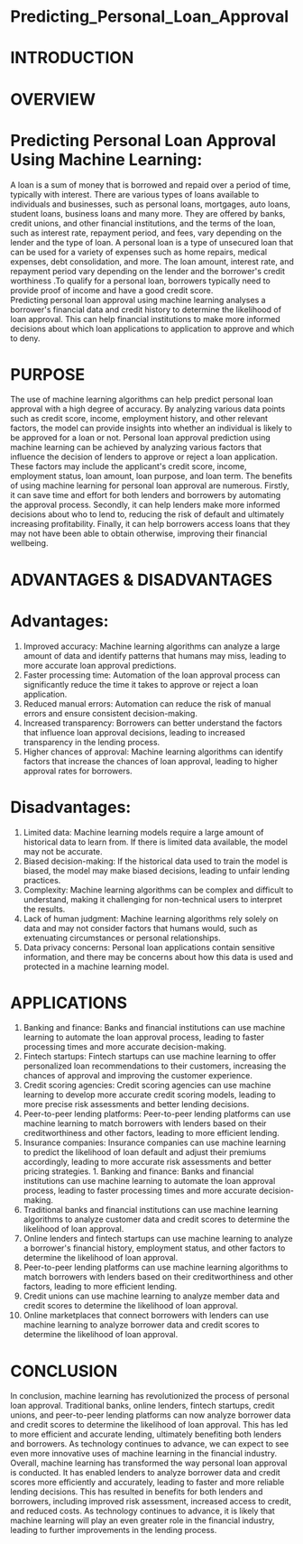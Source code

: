 # Predicting_Personal_Loan_Approval
# INTRODUCTION 
 
# OVERVIEW 

# Predicting Personal Loan Approval Using Machine Learning: 

A loan is a sum of money that is borrowed and repaid over a period of time, typically with interest. There are various types of loans available to individuals and businesses, such as personal loans, mortgages, auto loans, student loans, business loans and many more. They are offered by banks, credit unions, and other financial institutions, and the terms of the loan, such as interest rate, repayment period, and fees, vary depending on the lender and the type of loan. 
A personal loan is a type of unsecured loan that can be used for a variety of expenses such as home repairs, medical expenses, debt consolidation, and more. The loan amount, interest rate, and repayment period vary depending on the lender and the borrower's credit worthiness .To qualify for a personal loan, borrowers typically need to provide proof of income and have a good credit score.  
Predicting personal loan approval using machine learning analyses a borrower's financial data and credit history to determine the likelihood of loan approval. This can help financial institutions to make more informed decisions about which loan applications to application to approve and which to deny. 

# PURPOSE 

The use of machine learning algorithms can help predict personal loan approval with a high degree of accuracy. By analyzing various data points such as credit score, income, employment history, and other relevant factors, the model can provide insights into whether an individual is likely to be approved for a loan or not. 
Personal loan approval prediction using machine learning can be achieved by analyzing various factors that influence the decision of lenders to approve or reject a loan application. These factors may include the applicant's credit score, income, employment status, loan amount, loan purpose, and loan term. 
The benefits of using machine learning for personal loan approval are numerous. Firstly, it can save time and effort for both lenders and borrowers by automating the approval process. Secondly, it can help lenders make more informed decisions about who to lend to, reducing the risk of default and ultimately increasing profitability. Finally, it can help borrowers access loans that they may not have been able to obtain otherwise, improving their financial wellbeing. 

       
# ADVANTAGES & DISADVANTAGES 

# Advantages: 

1. Improved accuracy: Machine learning algorithms can analyze a large amount of data and identify patterns that humans may miss, leading to more accurate loan approval predictions. 
2. Faster processing time: Automation of the loan approval process can significantly reduce the time it takes to approve or reject a loan application. 
3. Reduced manual errors: Automation can reduce the risk of manual errors and ensure consistent decision-making. 
4. Increased transparency: Borrowers can better understand the factors that influence loan approval decisions, leading to increased transparency in the lending process. 
5. Higher chances of approval: Machine learning algorithms can identify factors that increase the chances of loan approval, leading to higher approval rates for borrowers.
    
# Disadvantages: 

1. Limited data: Machine learning models require a large amount of historical data to learn from. If there is limited data available, the model may not be accurate. 
2. Biased decision-making: If the historical data used to train the model is biased, the model may make biased decisions, leading to unfair lending practices. 
3. Complexity: Machine learning algorithms can be complex and difficult to understand, making it challenging for non-technical users to interpret the results. 
4. Lack of human judgment: Machine learning algorithms rely solely on data and may not consider factors that humans would, such as extenuating circumstances or personal relationships. 
5. Data privacy concerns: Personal loan applications contain sensitive information, and there may be concerns about how this data is used and protected in a machine learning model.

# APPLICATIONS

1. Banking and finance: Banks and financial institutions can use machine learning to automate the loan approval process, leading to faster processing times and more accurate decision-making. 
2. Fintech startups: Fintech startups can use machine learning to offer personalized loan recommendations to their customers, increasing the chances of approval and improving the customer experience. 
3. Credit scoring agencies: Credit scoring agencies can use machine learning to develop more accurate credit scoring models, leading to more precise risk assessments and better lending decisions. 
4. Peer-to-peer lending platforms: Peer-to-peer lending platforms can use machine learning to match borrowers with lenders based on their creditworthiness and other factors, leading to more efficient lending. 
5. Insurance companies: Insurance companies can use machine learning to predict the likelihood of loan default and adjust their premiums accordingly, leading to more accurate risk assessments and better pricing strategies. 1. Banking and finance: Banks and financial institutions can use machine learning to automate the loan approval process, leading to faster processing times and more accurate decision-making. 
6. Traditional banks and financial institutions can use machine learning algorithms to analyze customer data and credit scores to determine the likelihood of loan approval. 
7. Online lenders and fintech startups can use machine learning to analyze a borrower's financial history, employment status, and other factors to determine the likelihood of loan approval. 
8. Peer-to-peer lending platforms can use machine learning algorithms to match borrowers with lenders based on their creditworthiness and other factors, leading to more efficient lending. 
9. Credit unions can use machine learning to analyze member data and credit scores to determine the likelihood of loan approval. 
10. Online marketplaces that connect borrowers with lenders can use machine learning to analyze borrower data and credit scores to determine the likelihood of loan approval. 

# CONCLUSION 

 In conclusion, machine learning has revolutionized the process of personal loan approval. Traditional banks, online lenders, fintech startups, credit unions, and peer-to-peer lending platforms can now analyze borrower data and credit scores to determine the likelihood of loan approval. This has led to more efficient and accurate lending, ultimately benefiting both lenders and borrowers. As technology continues to advance, we can expect to see even more innovative uses of machine learning in the financial industry. 
 Overall, machine learning has transformed the way personal loan approval is conducted. It has enabled lenders to analyze borrower data and credit scores more efficiently and accurately, leading to faster and more reliable lending decisions. This has resulted in benefits for both lenders and borrowers, including improved risk assessment, increased access to credit, and reduced costs. As technology continues to advance, it is likely that machine learning will play an even greater role in the financial industry, leading to further improvements in the lending process. 
 
 
